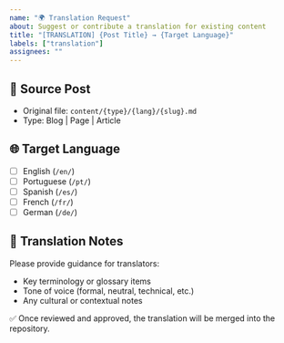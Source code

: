```yaml
---
name: "🌍 Translation Request"
about: Suggest or contribute a translation for existing content
title: "[TRANSLATION] {Post Title} → {Target Language}"
labels: ["translation"]
assignees: ""
---
```


## 📄 Source Post

* Original file: `content/{type}/{lang}/{slug}.md`
* Type: Blog | Page | Article

## 🌐 Target Language

* [ ] English (`/en/`)
* [ ] Portuguese (`/pt/`)
* [ ] Spanish (`/es/`)
* [ ] French (`/fr/`)
* [ ] German (`/de/`)

## 📝 Translation Notes

Please provide guidance for translators:

* Key terminology or glossary items
* Tone of voice (formal, neutral, technical, etc.)
* Any cultural or contextual notes

✅ Once reviewed and approved, the translation will be merged into the repository.
